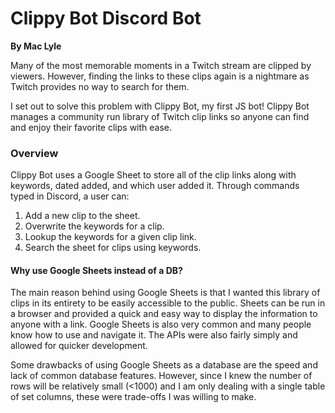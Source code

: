 # Clippy Bot Discord Bot
**By Mac Lyle**

Many of the most memorable moments in a Twitch stream are clipped by viewers. However, finding the links to these clips again is a nightmare as Twitch provides no way to search for them.

I set out to solve this problem with Clippy Bot, my first JS bot! Clippy Bot manages a community run library of Twitch clip links so anyone can find and enjoy their favorite clips with ease.

### Overview
Clippy Bot uses a Google Sheet to store all of the clip links along with keywords, dated added, and which user added it. Through commands typed in Discord, a user can:
1. Add a new clip to the sheet.
2. Overwrite the keywords for a clip.
3. Lookup the keywords for a given clip link.
4. Search the sheet for clips using keywords.

#### Why use Google Sheets instead of a DB?
The main reason behind using Google Sheets is that I wanted this library of clips in its entirety to be easily accessible to the public. Sheets can be run in a browser and provided a quick and easy way to display the information to anyone with a link. Google Sheets is also very common and many people know how to use and navigate it. The APIs were also fairly simply and allowed for quicker development. 

Some drawbacks of using Google Sheets as a database are the speed and lack of common database features. However, since I knew the number of rows will be relatively small (<1000) and I am only dealing with a single table of set columns, these were trade-offs I was willing to make. 